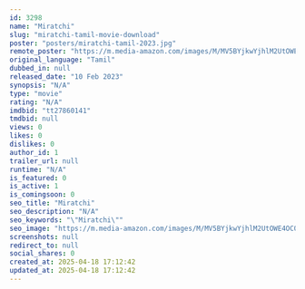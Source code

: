 ```yaml
---
id: 3298
name: "Miratchi"
slug: "miratchi-tamil-movie-download"
poster: "posters/miratchi-tamil-2023.jpg"
remote_poster: "https://m.media-amazon.com/images/M/MV5BYjkwYjhlM2UtOWE4OC00NTUzLThkMzQtZjgwMjdhN2UwNzJkXkEyXkFqcGdeQXVyMTYyMzE1Nzc0._V1_SX300.jpg"
original_language: "Tamil"
dubbed_in: null
released_date: "10 Feb 2023"
synopsis: "N/A"
type: "movie"
rating: "N/A"
imdbid: "tt27860141"
tmdbid: null
views: 0
likes: 0
dislikes: 0
author_id: 1
trailer_url: null
runtime: "N/A"
is_featured: 0
is_active: 1
is_comingsoon: 0
seo_title: "Miratchi"
seo_description: "N/A"
seo_keywords: "\"Miratchi\""
seo_image: "https://m.media-amazon.com/images/M/MV5BYjkwYjhlM2UtOWE4OC00NTUzLThkMzQtZjgwMjdhN2UwNzJkXkEyXkFqcGdeQXVyMTYyMzE1Nzc0._V1_SX300.jpg"
screenshots: null
redirect_to: null
social_shares: 0
created_at: 2025-04-18 17:12:42
updated_at: 2025-04-18 17:12:42
---
```


